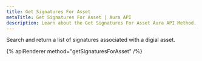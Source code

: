 ```yaml
---
title: Get Signatures For Asset
metaTitle: Get Signatures For Asset | Aura API
description: Learn about the Get Signatures For Asset Aura API Method.
---
```


Search and return a list of signatures associated with a digial asset.

{% apiRenderer method="getSignaturesForAsset" /%}
